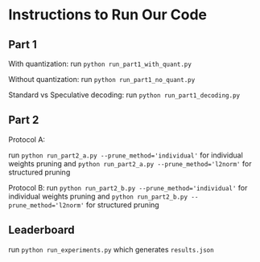 # Instructions to Run Our Code
## Part 1
With quantization: run `python run_part1_with_quant.py`

Without quantization: run `python run_part1_no_quant.py`

Standard vs Speculative decoding: run `python run_part1_decoding.py`

## Part 2
Protocol A: 

run `python run_part2_a.py --prune_method='individual'` for individual weights pruning and `python run_part2_a.py --prune_method='l2norm'` for structured pruning

Protocol B:
run `python run_part2_b.py --prune_method='individual'` for individual weights pruning and `python run_part2_b.py --prune_method='l2norm'` for structured pruning

## Leaderboard
run `python run_experiments.py` which generates `results.json`